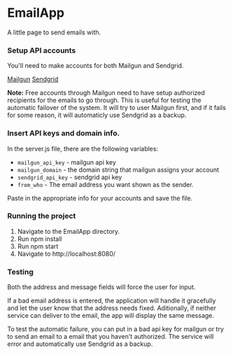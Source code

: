 # EmailApp
A little page to send emails with.

### Setup API accounts ###
You'll need to make accounts for both Mailgun and Sendgrid.

[Mailgun](https://www.mailgun.com/)
[Sendgrid](https://sendgrid.com/)

**Note:** Free accounts through Mailgun need to have setup authorized recipients for the emails to go through.
This is useful for testing the automatic failover of the system. It will try to user Mailgun first, and if it fails for some reason, it will automaticly use Sendgrid as a backup. 

### Insert API keys and domain info. ###

In the server.js file, there are the following variables:

- `mailgun_api_key` - mailgun api key
- `mailgun_domain` - the domain string that mailgun assigns your account
- `sendgrid_api_key` - sendgrid api key
- `from_who` - The email address you want shown as the sender.

Paste in the appropriate info for your accounts and save the file.

### Running the project ###

1. Navigate to the EmailApp directory.
2. Run npm install
3. Run npm start
4. Navigate to http://localhost:8080/

### Testing ###
Both the address and message fields will force the user for input.

If a bad email address is entered, the application will handle it gracefully and let the user know that the address needs fixed.
Aditionally, if neither service can deliver to the email, the app will display the same message.

To test the automatic failure, you can put in a bad api key for mailgun or try to send an email to a email that you haven't authorized. 
The service will error and automatically use Sendgrid as a backup.